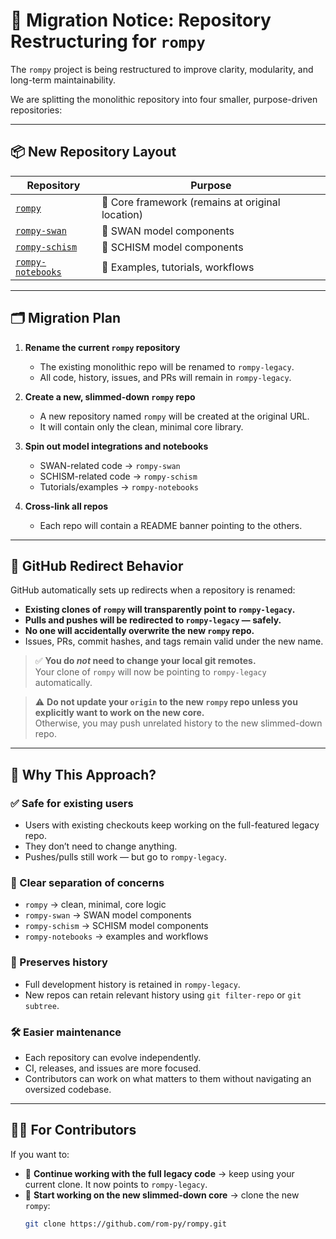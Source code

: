 # 🔄 Migration Notice: Repository Restructuring for `rompy`

The `rompy` project is being restructured to improve clarity, modularity, and long-term maintainability.

We are splitting the monolithic repository into four smaller, purpose-driven repositories:

---

## 📦 New Repository Layout

| Repository | Purpose |
|-----------|---------|
| [`rompy`](https://github.com/rom-py/rompy) | 🧠 Core framework (remains at original location) |
| [`rompy-swan`](https://github.com/rom-py/rompy-swan) | 🌊 SWAN model components |
| [`rompy-schism`](https://github.com/rom-py/rompy-schism) | 🌊 SCHISM model components |
| [`rompy-notebooks`](https://github.com/rom-py/rompy-notebooks) | 📓 Examples, tutorials, workflows |

---

## 🗂️ Migration Plan

1. **Rename the current `rompy` repository**  
   - The existing monolithic repo will be renamed to `rompy-legacy`.
   - All code, history, issues, and PRs will remain in `rompy-legacy`.

2. **Create a new, slimmed-down `rompy` repo**  
   - A new repository named `rompy` will be created at the original URL.
   - It will contain only the clean, minimal core library.

3. **Spin out model integrations and notebooks**  
   - SWAN-related code → `rompy-swan`  
   - SCHISM-related code → `rompy-schism`  
   - Tutorials/examples → `rompy-notebooks`

4. **Cross-link all repos**  
   - Each repo will contain a README banner pointing to the others.

---

## 🔁 GitHub Redirect Behavior

GitHub automatically sets up redirects when a repository is renamed:

- **Existing clones of `rompy` will transparently point to `rompy-legacy`.**
- **Pulls and pushes will be redirected to `rompy-legacy` — safely.**
- **No one will accidentally overwrite the new `rompy` repo.**
- Issues, PRs, commit hashes, and tags remain valid under the new name.

> ✅ **You do *not* need to change your local git remotes.**  
> Your clone of `rompy` will now be pointing to `rompy-legacy` automatically.

> ⚠️ **Do not update your `origin` to the new `rompy` repo unless you explicitly want to work on the new core.**  
> Otherwise, you may push unrelated history to the new slimmed-down repo.

---

## 🧠 Why This Approach?

### ✅ Safe for existing users
- Users with existing checkouts keep working on the full-featured legacy repo.
- They don’t need to change anything.
- Pushes/pulls still work — but go to `rompy-legacy`.

### 🧭 Clear separation of concerns
- `rompy` → clean, minimal, core logic
- `rompy-swan` → SWAN model components
- `rompy-schism` → SCHISM model components
- `rompy-notebooks` → examples and workflows

### 🧬 Preserves history
- Full development history is retained in `rompy-legacy`.
- New repos can retain relevant history using `git filter-repo` or `git subtree`.

### 🛠 Easier maintenance
- Each repository can evolve independently.
- CI, releases, and issues are more focused.
- Contributors can work on what matters to them without navigating an oversized codebase.

---

## 🧑‍💻 For Contributors

If you want to:
- 🧾 **Continue working with the full legacy code** → keep using your current clone. It now points to `rompy-legacy`.
- 🧠 **Start working on the new slimmed-down core** → clone the new `rompy`:
  ```bash
  git clone https://github.com/rom-py/rompy.git

